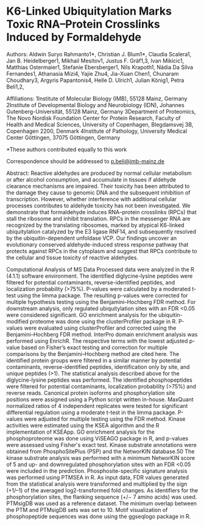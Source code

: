 # K6-Linked Ubiquitylation Marks Toxic RNA–Protein Crosslinks Induced by Formaldehyde

Authors: Aldwin Suryo Rahmanto1*, Christian J. Blum1*, Claudia Scalera1, Jan B. Heidelberger1, Mikhail Mesitov1, Justus F. Gräf1,3, Ivan Mikicic1, Matthias Ostermaier1, Stefanie Ebersberger1, Nils Krapoth1, Nádia Da Silva Fernandes1, Athanasia Mizi4, Yajie Zhu4, Jia-Xuan Chen1, Chunaram Choudhary3, Argyris Papantonis4, Helle D. Ulrich1, Julian König1, Petra Beli1,2,

Affiliations:
1Institute of Molecular Biology (IMB), 55128 Mainz, Germany
2Institute of Developmental Biology and Neurobiology (IDN), Johannes Gutenberg-Universität, 55128 Mainz, Germany
3Department of Proteomics, The Novo Nordisk Foundation Center for Protein Research, Faculty of Health and Medical Sciences, University of Copenhagen, Blegdamsvej 3B, Copenhagen 2200, Denmark
4Institute of Pathology, University Medical Center Göttingen, 37075 Göttingen, Germany

*These authors contributed equally to this work

Correspondence should be addressed to p.beli@imb-mainz.de


Abstract: Reactive aldehydes are produced by normal cellular metabolism or after alcohol consumption, and accumulate in tissues if aldehyde clearance mechanisms are impaired. Their toxicity has been attributed to the damage they cause to genomic DNA and the subsequent inhibition of transcription. However, whether interference with additional cellular processes contributes to aldehyde toxicity has not been investigated. We demonstrate that formaldehyde induces RNA–protein crosslinks (RPCs) that stall the ribosome and inhibit translation. RPCs in the messenger RNA are recognized by the translating ribosomes, marked by atypical K6-linked ubiquitylation catalyzed by the E3 ligase RNF14, and subsequently resolved by the ubiquitin-dependent unfoldase VCP. Our findings uncover an evolutionary conserved aldehyde-induced stress response pathway that protects against RPCs in the cytoplasm and suggest that RPCs contribute to the cellular and tissue toxicity of reactive aldehydes.


Computational Analysis of MS Data
Processed data were analyzed in the R (4.1.1) software environment. The identified diglycine-lysine peptides were filtered for potential contaminants, reverse-identified peptides, and localization probability (>75%). P-values were calculated by a moderated t-test using the limma package. The resulting p-values were corrected for multiple hypothesis testing using the Benjamini–Hochberg FDR method. For downstream analysis, only regulated ubiquitylation sites with an FDR <0.05 were considered significant. GO enrichment analysis for the ubiquitin-modified proteome was done using the clusterProfiler package in R. P-values were evaluated using clusterProfiler and corrected using the Benjamini–Hochberg FDR method. InterPro domain enrichment analysis was performed using EnrichR. The respective terms with the lowest adjusted p-value based on Fisher’s exact testing and correction for multiple comparisons by the Benjamini–Hochberg method are cited here. The identified protein groups were filtered in a similar manner by potential contaminants, reverse-identified peptides, identification only by site, and unique peptides (>1). The statistical analysis described above for the diglycine-lysine peptides was performed. The identified phosphopeptides were filtered for potential contaminants, localization probability (>75%) and reverse reads. Canonical protein isoforms and phosphorylation site positions were assigned using a Python script written in-house. MaxQuant normalized ratios of 4 independent replicates were tested for significant differential regulation using a moderate t-test in the limma package. P-values were adjusted for multiple testing using the FDR method. Kinase activities were estimated using the KSEA algorithm and the R implementation of KSEApp. GO enrichment analysis for the phosphoproteome was done using ViSEAGO package in R, and p-values were assessed using Fisher's exact test. Kinase substrate annotations were obtained from PhosphoSitePlus (PSP) and the NetworKIN database.50 The kinase substrate analysis was performed with a minimum NetworKIN score of 5 and up- and downregulated phosphorylation sites with an FDR <0.05 were included in the prediction. Phosphosite-specific signature analysis was performed using PTMSEA in R. As input data, FDR values generated from the statistical analysis were transformed and multiplied by the sign (+1/–1) of the averaged log2-transformed fold changes. As identifiers for the phosphorylation sites, the flanking sequence (+/− 7 amino acids) was used. PTMsigDB was used as a reference dataset. The minimum overlap between the PTM and PTMsigDB sets was set to 10. Motif visualization of phosphopeptide sequences was done using the ggseqlogo package in R.
